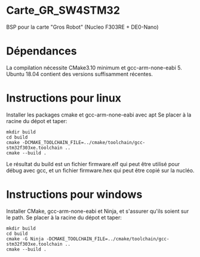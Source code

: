 
# Carte_GR_SW4STM32
BSP pour la carte "Gros Robot" (Nucleo F303RE + DE0-Nano)

# Dépendances
La compilation nécessite CMake3.10 minimum et gcc-arm-none-eabi 5.
Ubuntu 18.04 contient des versions suffisamment récentes.

# Instructions pour linux
Installer les packages cmake et gcc-arm-none-eabi avec apt
Se placer à la racine du dépot et taper:
```shell
mkdir build
cd build
cmake -DCMAKE_TOOLCHAIN_FILE=../cmake/toolchain/gcc-stm32f303xe.toolchain ..
cmake --build .
```
Le résultat du build est un fichier firmware.elf qui peut être utilisé pour débug avec gcc, et un fichier firmware.hex qui peut être copié sur la nucléo.

# Instructions pour windows
Installer CMake, gcc-arm-none-eabi et Ninja, et s'assurer qu'ils soient sur le path.
Se placer à la racine du dépot et taper:
```shell
mkdir build
cd build
cmake -G Ninja -DCMAKE_TOOLCHAIN_FILE=../cmake/toolchain/gcc-stm32f303xe.toolchain ..
cmake --build .
```

